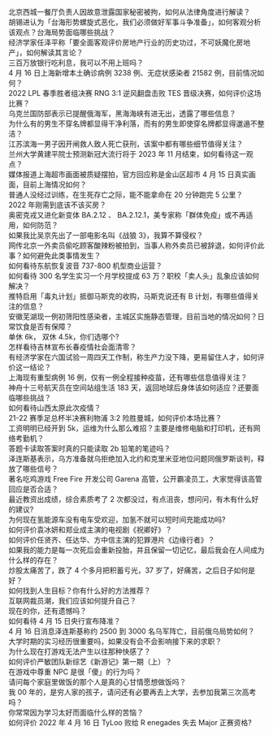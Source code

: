 北京西城一餐厅负责人因故意泄露国家秘密被拘，如何从法律角度进行解读？  
胡锡进认为「台海形势螺旋式恶化，我们必须做好军事斗争准备」，如何客观分析该观点？台海局势面临哪些挑战？  
经济学家任泽平称「要全面客观评价房地产行业的历史功过，不可妖魔化房地产」，如何解读其言论？  
三百万放银行吃利息，我可以不用上班吗？  
4 月 16 日上海新增本土确诊病例 3238 例、无症状感染者 21582 例，目前情况如何？  
2022 LPL 春季胜者组决赛 RNG 3:1 逆风翻盘击败 TES 晋级决赛，如何评价这场比赛？  
乌克兰国防部表示已提醒俄海军，黑海海峡有进无出，透露了哪些信息？  
为什么有的男生不穿名牌都显得干净利落，而有的男生即使穿名牌都显得邋遢不整洁？  
江苏滨海一男子因开闸救人致人死亡获刑，该案中都有哪些细节值得关注？  
兰州大学黄建平院士预测新冠大流行将于 2023 年 11 月结束，如何看待这一观点？  
媒体报道上海超市画面被质疑摆拍，官方回应称是金山区超市 4 月 15 日真实画面，目前上海情况如何？  
普通人没经过训练，在生死存亡之际，能不能拿命在 20 分钟跑完 5 公里？  
2022 年刚需到底该不该买房？  
奥密克戎又进化新变体 BA.2.12 、 BA.2.12.1，美专家称「群体免疫」或不再适用，如何防范？  
如果我比吴京先出了一部电影名叫《战狼 3》，我算不算侵权？  
网传北京一外卖员偷吃顾客酸辣粉被拍到，当事人称外卖员已被辞退，如何评价此事？如何避免此类事情发生？  
如何看待东航恢复波音 737-800 机型商业运营？  
如何看待 300 名学生实习一个月学校提成 63 万？职校「卖人头」乱象应该如何解决？  
推特启用「毒丸计划」抵御马斯克的收购，马斯克说还有 B 计划，有哪些值得关注的信息？  
安徽芜湖现一例初筛阳性感染者，主城区实施静态管理，目前当地的情况如何？日常饮食是否有保障？  
单休 6k， 双休 4.5k，你们选哪个?  
怎样看待吉林宣布长春疫情社会面清零？  
有经济学家在六国试验一周四天工作制，称生产力没下降，更易留住人才，如何评价这一结论？  
上海现有重型病例 16 例，仅有一例全程接种疫苗，还有哪些信息值得关注？  
神舟十三号航天员在空间站组生活 183 天，返回地球后身体该如何适应？还要面临哪些挑战？  
如何看待山西太原此次疫情？  
21-22 赛季足总杯半决赛利物浦 3:2 险胜曼城，如何评价本场比赛？  
工资明明已经开到 5k，运维为什么那么难招？主要是维修电脑和打印机，还有网络考勤机？  
答题卡读取答案时真的只能读取 2b 铅笔的笔迹吗？  
泽连斯基表示，乌方准备就乌拒绝加入北约和克里米亚地位问题同俄罗斯谈判，释放了哪些信号？  
著名吃鸡游戏 Free Fire 开发公司 Garena 高管，公开霸凌员工，大家觉得该高管回应是否合适？  
最近教资出成绩，综合素质考了 2 次都没过，有点沮丧，想问问，有木有什么好的建议?  
为何现在氢能源车没有电车受欢迎，加氢不就可以短时间充能成功吗?  
如何评价袁冰妍和郑业成主演的电视剧《祝卿好》？  
如何评价任贤齐、任达华、方中信主演的犯罪港片《边缘行者》？  
如果我的能力是每一次死后会重新投胎，并且保留一切记忆，最后我会在人间成为什么样的存在？  
炒股太痛苦了，跌了 4 个多月把积蓄亏光，37 岁了，好痛苦，之后日子如何是好？  
如何找到人生目标？你有什么好的方法推荐？  
互联网裁员潮，我们应该如何提升自己？  
现在的你，还有遗憾吗？  
如何看待 4 月 15 日央行宣布降准？  
4 月 16 日消息泽连斯基称约 2500 到 3000 名乌军阵亡，目前俄乌局势如何？  
大学时期的实习经历很重要吗，如果没有会不会影响接下来的求职？  
为什么现在打游戏无法产生以往那种快感了？  
如何评价严敏团队新综艺《新游记》第一期（上）？  
在游戏中尊重 NPC 是很「傻」的行为吗？  
请问每个家庭里做饭的那个人是真的心甘情愿想做饭吗？  
我 00 年的，是穷人家的孩子，请问还有必要再去上大学，去参加我第三次高考吗？  
你常常因为学习太好而面临什么样的苦恼？  
如何评价 2022 年 4 月 16 日 TyLoo 败给 R enegades 失去 Major 正赛资格?  
